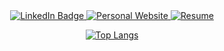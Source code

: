 <div align="center">
  <a href="https://www.linkedin.com/in/andrew-passanisi-b93ab48a/"> 
    <img src="https://img.shields.io/badge/-APassanisi-blue?logo=linkedin&style=for-the-badge" alt="LinkedIn Badge"/>
  </a>
  <a href="https://www.AndrewPassanisi.com">
    <img src="https://img.shields.io/badge/Me%3A-AndrewPassanisi.com-orange?style=for-the-badge" alt="Personal Website"/>
  </a>
  <a href="https://passanisiandrewresume.tiiny.site">
    <img src="https://shields.io/badge/Resume-grey?logo=adobeacrobatreader&style=for-the-badge" alt="Resume"/>
  </a>
  
  [![Top Langs](https://github-readme-stats.vercel.app/api/top-langs/?username=apassanisi&hide=html,css&layout=compact&theme=gruvbox)](https://github.com/anuraghazra/github-readme-stats)
  
</div>
